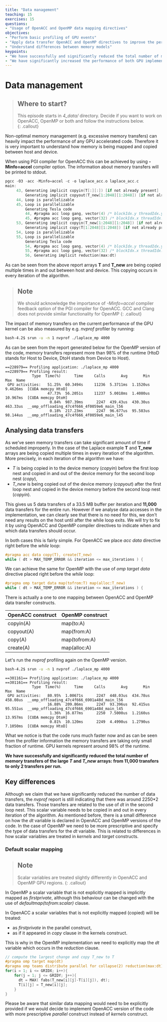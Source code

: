 ```yaml
---
title: "Data management"
teaching: 15
exercises: 15
questions:
- "Usage of OpenACC and OpenMP data mapping directives"
objectives:
- "Perform basic profiling of GPU events"
- "Apply data transfer OpenACC and OpenMP directives to improve the performance of the code"
- "Understand differences between memory models"
keypoints:
- "We have successfully and significantly reduced the total number of memory transfers"
- "We have significantly increased the performance of both GPU implementations"
---
```


# Data management

> ## Where to start?
> This episode starts in *4_data/* directory. Decide if you want to work on OpenACC, OpenMP or both and follow the instructions below.  
{: .callout}

Non-optimal memory management (e.g. excessive memory transfers) can heavily impact the performance of any GPU accelerated code. Therefore it is very important to understand how memory is being mapped and copied between host and device.  

When using PGI compiler for OpenACC this can be achieved by using **-Minfo=accel** compiler option. The information about memory transfers will be printed to stdout.

```c
pgcc -O3 -acc -Minfo=accel -c -o laplace_acc.o laplace_acc.c
main:
     43, Generating implicit copyin(T[:][:]) [if not already present]
         Generating implicit copyout(T_new[1:2048][1:2048]) [if not already present]
     44, Loop is parallelizable
     45, Loop is parallelizable
         Generating Tesla code
         44, #pragma acc loop gang, vector(4) /* blockIdx.y threadIdx.y */
         45, #pragma acc loop gang, vector(32) /* blockIdx.x threadIdx.x */
     53, Generating implicit copyin(T_new[1:2048][1:2048]) [if not already present]
         Generating implicit copy(T[1:2048][1:2048]) [if not already present]
     54, Loop is parallelizable
     55, Loop is parallelizable
         Generating Tesla code
         54, #pragma acc loop gang, vector(4) /* blockIdx.y threadIdx.y */
         55, #pragma acc loop gang, vector(32) /* blockIdx.x threadIdx.x */
         56, Generating implicit reduction(max:dt)
```

As can be seen from the above report arrays **T** and **T_new** are being copied multiple times in and out between host and device. This copying occurs in every iteration of the algorithm.

> ## Note
> We should acknowledge the importance of *-Minfo=accel* compiler feedback option of the PGI compiler for OpenACC. GCC and Clang does not provide similar functionality for OpenMP
{: .callout}

The impact of memory transfers on the current performance of the GPU kernel can be also measured by e.g. *nvprof* profiler by running:

```bash
bash-4.2$ srun -u -n 1 nvprof ./laplace_mp 4000
```

As can be seen from the report generated below for the OpenMP version of the code, memory transfers represent more than 98% of the runtime (HtoD stands for Host to Device, DtoH stands from Device to Host).

```
==228979== Profiling application: ./laplace_mp 4000
==228979== Profiling result:
            Type  Time(%)      Time     Calls       Avg       Min       Max  Name
 GPU activities:   51.25%  60.3494s     11236  5.3711ms  1.1520us  9.4626ms  [CUDA memcpy HtoD]
                   47.73%  56.2051s     11237  5.0018ms  1.4080us  10.967ms  [CUDA memcpy DtoH]
                    0.84%  987.39ms      2247  439.43us  430.30us  463.33us  __omp_offloading_47c4f666_4f0059e6_main_l56
                    0.18%  217.23ms      2247  96.677us  95.583us  98.144us  __omp_offloading_47c4f666_4f0059e6_main_l45
```

## Analysing data transfers

As we've seen memory transfers can take significant amount of time if scheduled improperly. In the case of the Laplace example **T** and **T_new** arrays are being copied multiple times in every iteration of the algorithm. More precisely, in each iteration of the algorithm we have:
* *T* is being copied in to the device memory (*copyin*) before the first loop nest and copied in and out of the device memory for the second loop nest (*copy*),
* *T_new* is being copied out of the device memory (*copyout*) after the first loop nest and copied in the device memory before the second loop nest (*copyin*).

This gives us 5 data transfers of a 33.5 MB buffer  per iteration and **11,000** data transfers for the entire run. However if we analyse data accesses in the implementation, we can clearly see that there is no need for this, we don't need any results on the host until after the while loop exits. We will try to fix it by using OpenACC and OpenMP compiler directives to indicate when and which data transfers should occur.

In both cases this is fairly simple. For OpenACC we place *acc data* directive right before the *while* loop:
```c
#pragma acc data copy(T), create(T_new)
while ( dt > MAX_TEMP_ERROR && iteration <= max_iterations ) {
```
We can achieve the same for OpenMP with the use of *omp target data* directive placed right before the *while* loop:
```c
#pragma omp target data map(tofrom:T) map(alloc:T_new)
while ( dt > MAX_TEMP_ERROR && iteration <= max_iterations ) {
```

There is actually a one to one mapping between OpenACC and OpenMP data transfer constructs.

| OpenACC construct | OpenMP construct |
| ----------------- | ---------------- |
| copyin(A)         | map(to:A)        |
| copyout(A)        | map(from:A)      |
| copy(A)           | map(tofrom:A)    |
| create(A)         | map(alloc:A)     |

Let's run the *nvprof* profiling again on the OpenMP version.
```bash
bash-4.2$ srun -u -n 1 nvprof ./laplace_mp 4000
```
```
==301161== Profiling application: ./laplace_mp 4000
==301161== Profiling result:
            Type  Time(%)      Time     Calls       Avg       Min       Max  Name
 GPU activities:   80.95%  1.00671s      2247  448.03us  434.78us  458.08us  __omp_offloading_47c4f666_6901a48d_main_l56
                   16.88%  209.86ms      2247  93.396us  92.415us  95.551us  __omp_offloading_47c4f666_6901a48d_main_l45
                    1.36%  16.877ms      2250  7.5000us  1.2160us  13.957ms  [CUDA memcpy DtoH]
                    0.81%  10.120ms      2249  4.4990us  1.2790us  7.1050ms  [CUDA memcpy HtoD]
```
What we notice is that the code runs much faster now and as can be seen from the profiler information the memory transfers are taking only small fraction of runtime. GPU kernels represent around 98% of the runtime.

**We have successfully and significantly reduced the total number of memory transfers of the large *T* and *T_new* arrays: from 11,000 transfers to only 2 transfers per run.**

## Key differences

Although we claim that we have significantly reduced the number of data transfers, the *nvprof* report is still indicating that there was around 2250*2 data transfers. Those transfers are related to the use of *dt* in the second loop nest. This scalar variable needs to be copied in and out in every iteration of the algorithm. As mentioned before, there is a small difference on how the *dt* variable is declared in OpenACC and OpenMP versions of the code. In the case of OpenMP we need to be more prescriptive and specify the type of data transfers for the *dt* variable. This is related to differences in how scalar variables are treated in *kernels* and *target* constructs.


### Default scalar mapping

> ## Note
> Scalar variables are treated slightly differently in OpenACC and OpenMP GPU regions.
{: .callout}

In OpenMP a scalar variable that is not explicitly mapped is implicitly mapped as *firstprivate*, although this behaviour can be changed with the use of *defaultmap(tofrom:scalar)* clause.

In OpenACC a scalar variables that is not explicitly mapped (copied) will be treated:
* as *firstprivate* in the parallel construct,
* as if it appeared in *copy* clause in the kernels construct.

This is why in the OpenMP implementation we need to explicitly map the *dt* variable which occurs in the *reduction* clause.

```c
// compute the largest change and copy T_new to T
#pragma omp target map(dt)
#pragma omp teams distribute parallel for collapse(2) reduction(max:dt)
for(i = 1; i <= GRIDX; i++){
    for(j = 1; j <= GRIDY; j++){
      dt = MAX( fabs(T_new[i][j]-T[i][j]), dt);
      T[i][j] = T_new[i][j];
    }
}
```
Please be aware that similar data mapping would need to be explicitly provided if we would decide to implement OpenACC version of the code with more prescriptive *parallel* construct instead of *kernels* construct.
